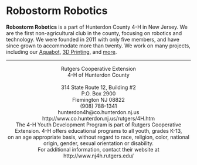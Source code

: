 # Robostorm Robotics

**Robostorm Robotics** is a part of Hunterdon County 4-H in New Jersey. We are the first non-agricultural club in the county, focusing on robotics and technology. We were founded in 2011 with only five members, and have since grown to accommodate more than twenty. We work on many projects, including our [Aquabot](projects/aquabot.md), [3D Printing](projects/3dprinter.md), and [more](projects/other.md).

---

<center>Rutgers Cooperative Extension<br>
4-H of Hunterdon County<br>
<br>
314 State Route 12, Building #2<br>
P.O. Box 2900<br>
Flemington NJ 08822<br>
(908) 788-1341<br>
hunterdon4h@co.hunterdon.nj.us<br>
http://www.co.hunterdon.nj.us/rutgers/4H.htm<br>
The 4-H Youth Development Program is part of Rutgers Cooperative Extension. 4-H offers educational programs to all youth, grades K-13,<br>
on an age appropriate basis, without regard to race, religion, color, national origin, gender, sexual orientation or disability.<br>
For additional information, contact their website at http://www.nj4h.rutgers.edu/</center>

